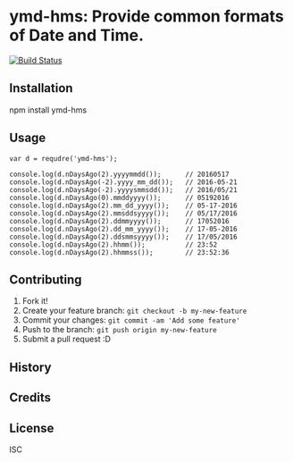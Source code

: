# ymd-hms: Provide common formats of Date and Time.

[![Build Status](https://travis-ci.org/PhilTheAir/ymd-hms.svg?branch=master)](https://travis-ci.org/PhilTheAir/ymd-hms)

## Installation

npm install ymd-hms

## Usage
```
var d = requdre('ymd-hms');

console.log(d.nDaysAgo(2).yyyymmdd());      // 20160517
console.log(d.nDaysAgo(-2).yyyy_mm_dd());   // 2016-05-21
console.log(d.nDaysAgo(-2).yyyysmmsdd());   // 2016/05/21
console.log(d.nDaysAgo(0).mmddyyyy());      // 05192016
console.log(d.nDaysAgo(2).mm_dd_yyyy());    // 05-17-2016
console.log(d.nDaysAgo(2).mmsddsyyyy());    // 05/17/2016
console.log(d.nDaysAgo(2).ddmmyyyy());      // 17052016
console.log(d.nDaysAgo(2).dd_mm_yyyy());    // 17-05-2016
console.log(d.nDaysAgo(2).ddsmmsyyyy());    // 17/05/2016
console.log(d.nDaysAgo(2).hhmm());          // 23:52
console.log(d.nDaysAgo(2).hhmmss());        // 23:52:36
```
## Contributing

1. Fork it!
2. Create your feature branch: `git checkout -b my-new-feature`
3. Commit your changes: `git commit -am 'Add some feature'`
4. Push to the branch: `git push origin my-new-feature`
5. Submit a pull request :D

## History


## Credits


## License

ISC
